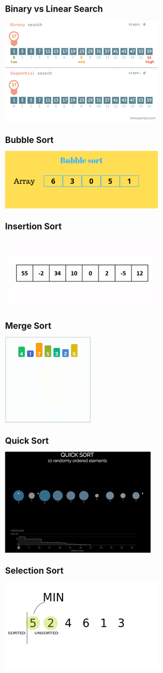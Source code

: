 # Binary vs Linear Search
<img src="images/Binary vs Linear Search.gif">

# Bubble Sort
<img src="images/Bubble sort.gif">

# Insertion Sort
<img src="images/Insertion Sort.gif">

# Merge Sort
<img src="images/Merge sort.gif">

# Quick Sort
<img src="images/quick sort.gif">

# Selection Sort
<img src="images/Selection Sort.gif">
